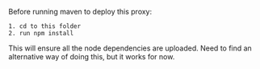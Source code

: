 Before running maven to deploy this proxy:

    1. cd to this folder
    2. run npm install

This will ensure all the node dependencies are uploaded. Need
to find an alternative way of doing this, but it works for now. 
